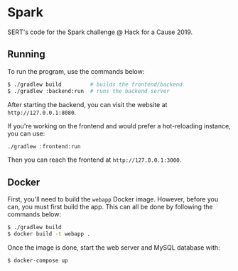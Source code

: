 # Spark

SERT's code for the Spark challenge @ Hack for a Cause 2019.

## Running

To run the program, use the commands below:

```bash
$ ./gradlew build         # builds the frontend/backend
$ ./gradlew :backend:run  # runs the backend server
```

After starting the backend, you can visit the website at `http://127.0.0.1:8080`.

If you're working on the frontend and would prefer a hot-reloading instance, you can use:

```bash
./gradlew :frontend:run
```

Then you can reach the frontend at `http://127.0.0.1:3000`.

## Docker

First, you'll need to build the `webapp` Docker image. However, before you can, you must first build the app. This can
all be done by following the commands below:

```bash
$ ./gradlew build
$ docker build -t webapp .
```

Once the image is done, start the web server and MySQL database with:

```bash
$ docker-compose up
```

